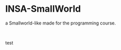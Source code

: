INSA-SmallWorld
===============

a Smallworld-like made for the programming course.

<br>

test

<br>
